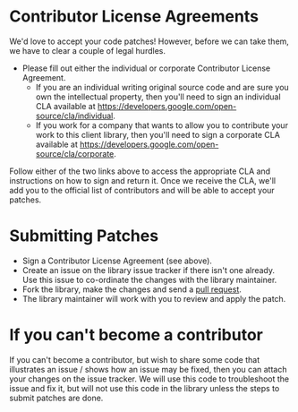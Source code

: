 
# Contributor License Agreements

We'd love to accept your code patches! However, before we can take them, we have to clear a couple of legal hurdles.

- Please fill out either the individual or corporate Contributor License Agreement.
  - If you are an individual writing original source code and are sure you own the intellectual property, then you'll need to sign an individual CLA available at https://developers.google.com/open-source/cla/individual.
  - If you work for a company that wants to allow you to contribute your work to this client library, then you'll need to sign a corporate CLA available at https://developers.google.com/open-source/cla/corporate.

Follow either of the two links above to access the appropriate CLA and instructions on how to sign and return it. Once we receive the CLA, we'll add you to the official list of contributors and will be able to accept your patches.

# Submitting Patches

- Sign a Contributor License Agreement (see above).
- Create an issue on the library issue tracker if there isn't one already. Use this issue to co-ordinate the changes with the library maintainer.
- Fork the library, make the changes and send a [pull request](https://help.github.com/articles/using-pull-requests).
- The library maintainer will work with you to review and apply the patch.

# If you can't become a contributor

If you can't become a contributor, but wish to share some code that illustrates an issue / shows how an issue may be fixed, then you can attach your changes on the issue tracker. We will use this code to troubleshoot the issue and fix it, but will not use this code in the library unless the steps to submit patches are done.
